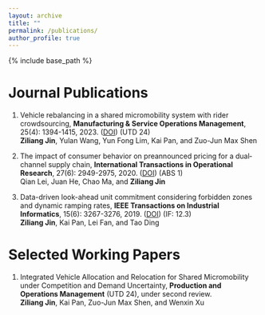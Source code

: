 ```yaml
---
layout: archive
title: ""
permalink: /publications/
author_profile: true
---
```

{% include base_path %} 

# Journal Publications
1. Vehicle rebalancing in a shared micromobility system with rider crowdsourcing, **Manufacturing & Service Operations Management**, 25(4): 1394-1415, 2023. ([DOI](https://pubsonline.informs.org/doi/abs/10.1287/msom.2023.1199)) (UTD 24)   
**Ziliang Jin**, Yulan Wang, Yun Fong Lim, Kai Pan, and Zuo-Jun Max Shen

1. The impact of consumer behavior on preannounced pricing for a dual‐channel supply chain, **International Transactions in Operational Research**, 27(6): 2949-2975, 2020. ([DOI](https://onlinelibrary.wiley.com/doi/full/10.1111/itor.12786?casa_token=jL5k6n08WjQAAAAA%3AO_w70zG93JZ379_U8CWO610KDsrH8Aqu1FOzlAKXz-nHSPFljNDFC7QJuioNFOt0TZucgG1eJkyGEEdm)) (ABS 1)   
 Qian Lei, Juan He, Chao Ma, and **Ziliang Jin**

1. Data-driven look-ahead unit commitment considering forbidden zones and dynamic ramping rates, **IEEE Transactions on Industrial Informatics**, 15(6): 3267-3276, 2019. ([DOI](https://ieeexplore.ieee.org/abstract/document/8493336?casa_token=9prJPr0QauMAAAAA:ywW_WcplPwc_2xz2cq_pgEYnaxjR5wW47MWsuOeoT5wwprimBnr0uX9_MqIEz9JrzoxW2bjztw)) (IF: 12.3)   
**Ziliang Jin**, Kai Pan, Lei Fan, and Tao Ding

# Selected Working Papers
1. Integrated Vehicle Allocation and Relocation for Shared Micromobility under Competition and Demand Uncertainty, **Production and Operations Management** (UTD 24), under second review.   
**Ziliang Jin**, Kai Pan, Zuo-Jun Max Shen, and Wenxin Xu
